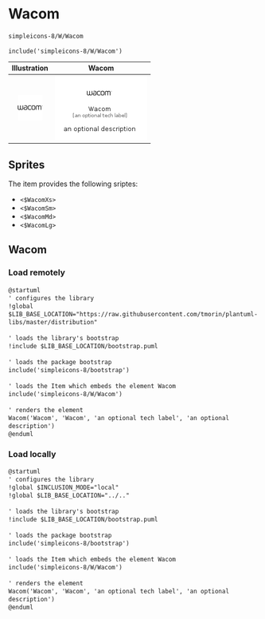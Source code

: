 # Wacom


```text
simpleicons-8/W/Wacom
```

```text
include('simpleicons-8/W/Wacom')
```



| Illustration | Wacom |
| :---: | :---: |
| ![illustration for Illustration](../../simpleicons-8/W/Wacom.png) | ![illustration for Wacom](../../simpleicons-8/W/Wacom.Local.png) |



## Sprites
The item provides the following sriptes:

- `<$WacomXs>`
- `<$WacomSm>`
- `<$WacomMd>`
- `<$WacomLg>`





## Wacom

### Load remotely
```plantuml
@startuml
' configures the library
!global $LIB_BASE_LOCATION="https://raw.githubusercontent.com/tmorin/plantuml-libs/master/distribution"

' loads the library's bootstrap
!include $LIB_BASE_LOCATION/bootstrap.puml

' loads the package bootstrap
include('simpleicons-8/bootstrap')

' loads the Item which embeds the element Wacom
include('simpleicons-8/W/Wacom')

' renders the element
Wacom('Wacom', 'Wacom', 'an optional tech label', 'an optional description')
@enduml
```

### Load locally
```plantuml
@startuml
' configures the library
!global $INCLUSION_MODE="local"
!global $LIB_BASE_LOCATION="../.."

' loads the library's bootstrap
!include $LIB_BASE_LOCATION/bootstrap.puml

' loads the package bootstrap
include('simpleicons-8/bootstrap')

' loads the Item which embeds the element Wacom
include('simpleicons-8/W/Wacom')

' renders the element
Wacom('Wacom', 'Wacom', 'an optional tech label', 'an optional description')
@enduml
```

